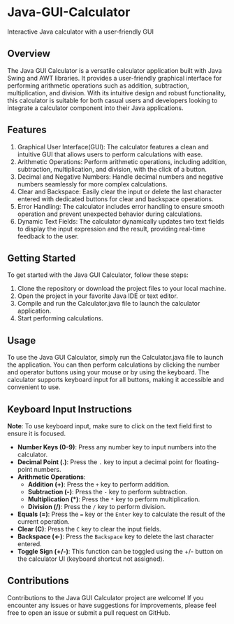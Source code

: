 # Java-GUI-Calculator
Interactive Java calculator with a user-friendly GUI

## Overview
The Java GUI Calculator is a versatile calculator application built with Java Swing and AWT libraries. It provides a user-friendly graphical interface for performing arithmetic operations such as addition, subtraction, multiplication, and division. With its intuitive design and robust functionality, this calculator is suitable for both casual users and developers looking to integrate a calculator component into their Java applications.
## Features
1. Graphical User Interface(GUI): The calculator features a clean and intuitive GUI that allows users to perform calculations with ease.
2. Arithmetic Operations: Perform arithmetic operations, including addition, subtraction, multiplication, and division, with the click of a button.
3. Decimal and Negative Numbers: Handle decimal numbers and negative numbers seamlessly for more complex calculations.
4. Clear and Backspace: Easily clear the input or delete the last character entered with dedicated buttons for clear and backspace operations.
5. Error Handling: The calculator includes error handling to ensure smooth operation and prevent unexpected behavior during calculations.
6. Dynamic Text Fields: The calculator dynamically updates two text fields to display the input expression and the result, providing real-time feedback to the user.

## Getting Started
To get started with the Java GUI Calculator, follow these steps:
1. Clone the repository or download the project files to your local machine.
2. Open the project in your favorite Java IDE or text editor.
3. Compile and run the Calculator.java file to launch the calculator application.
4. Start performing calculations.
   
## Usage
To use the Java GUI Calculator, simply run the Calculator.java file to launch the application. You can then perform calculations by clicking the number and operator buttons using your mouse or by using the keyboard. The calculator supports keyboard input for all buttons, making it accessible and convenient to use.

## Keyboard Input Instructions

**Note**: To use keyboard input, make sure to click on the text field first to ensure it is focused.

- **Number Keys (0-9)**: Press any number key to input numbers into the calculator.
- **Decimal Point (.)**: Press the `.` key to input a decimal point for floating-point numbers.
- **Arithmetic Operations**:
  - **Addition (+)**: Press the `+` key to perform addition.
  - **Subtraction (-)**: Press the `-` key to perform subtraction.
  - **Multiplication (*)**: Press the `*` key to perform multiplication.
  - **Division (/)**: Press the `/` key to perform division.
- **Equals (=)**: Press the `=` key or the `Enter` key to calculate the result of the current operation.
- **Clear (C)**: Press the `C` key to clear the input fields.
- **Backspace (←)**: Press the `Backspace` key to delete the last character entered.
- **Toggle Sign (+/-)**: This function can be toggled using the +/- button on the calculator UI (keyboard shortcut not assigned).


## Contributions
Contributions to the Java GUI Calculator project are welcome! If you encounter any issues or have suggestions for improvements, please feel free to open an issue or submit a pull request on GitHub.


